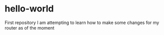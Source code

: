 # hello-world
First repository
I am attempting to learn how to make some changes for my router as of the moment
